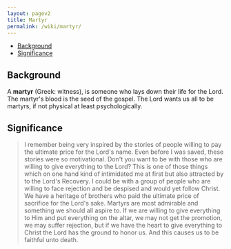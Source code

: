 ```yaml
---
layout: pagev2
title: Martyr
permalink: /wiki/martyr/
---
```

- [Background](#background)
- [Significance](#significance)

## Background

A **martyr** (Greek: witness), is someone who lays down their life for the Lord. The martyr's blood is the seed of the gospel. The Lord wants us all to be martyrs, if not physical at least psychologically.

## Significance

> I remember being very inspired by the stories of people willing to pay the ultimate price for the Lord's name. Even before I was saved, these stories were so motivational. Don't you want to be with those who are willing to give everything to the Lord? This is one of those things which on one hand kind of intimidated me at first but also attracted by to the Lord's Recovery. I could be with a group of people who are willing to face rejection and be despised and would yet follow Christ. We have a heritage of brothers who paid the ultimate price of sacrifice for the Lord's sake. Martyrs are most admirable and something we should all aspire to. If we are willing to give everything to Him and put everything on the altar, we may not get the promotion, we may suffer rejection, but if we have the heart to give everything to Christ the Lord has the ground to honor us. And this causes us to be faithful unto death.
